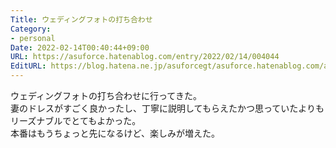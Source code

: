 ```yaml
---
Title: ウェディングフォトの打ち合わせ
Category:
- personal
Date: 2022-02-14T00:40:44+09:00
URL: https://asuforce.hatenablog.com/entry/2022/02/14/004044
EditURL: https://blog.hatena.ne.jp/asuforcegt/asuforce.hatenablog.com/atom/entry/13574176438063198472
---
```


ウェディングフォトの打ち合わせに行ってきた。  
妻のドレスがすごく良かったし、丁寧に説明してもらえたかつ思っていたよりもリーズナブルでとてもよかった。  
本番はもうちょっと先になるけど、楽しみが増えた。

